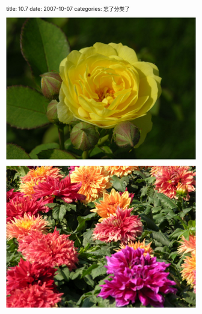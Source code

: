 title: 10.7
date: 2007-10-07
categories: 忘了分类了

[![](images/339b4a60fc5a67d48cb10dcc.jpg)](http://hiphotos.baidu.com/bobobo80/pic/item/339b4a60fc5a67d48cb10dcc.jpg)

[![](images/c9891ff7f9a7a129730eeccf.jpg)](http://hiphotos.baidu.com/bobobo80/pic/item/c9891ff7f9a7a129730eeccf.jpg)
